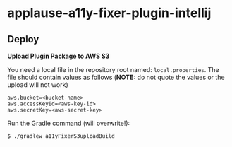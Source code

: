 # applause-a11y-fixer-plugin-intellij

## Deploy

**Upload Plugin Package to AWS S3**

You need a local file in the repository root named: `local.properties`. The file
should contain values as follows (**NOTE:** do not quote the values or the
upload will not work)
```properties
aws.bucket=<bucket-name>
aws.accessKeyId=<aws-key-id>
aws.secretKey=<aws-secret-key>
```

Run the Gradle command (will overwrite!):
```bash
$ ./gradlew a11yFixerS3uploadBuild
```
